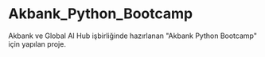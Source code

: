 # Akbank_Python_Bootcamp
Akbank ve Global AI Hub işbirliğinde hazırlanan "Akbank Python Bootcamp" için yapılan proje.
